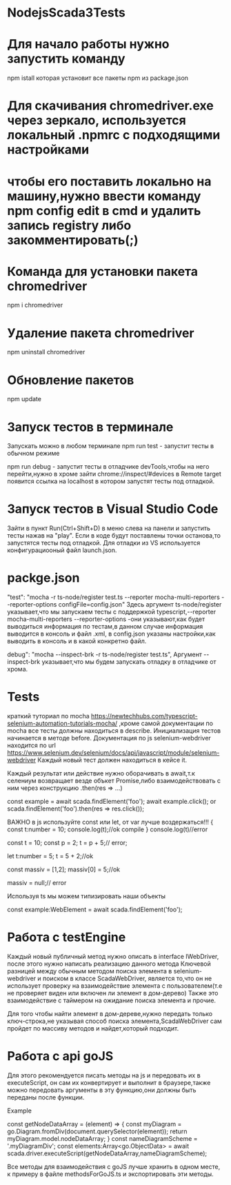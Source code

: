 # NodejsScada3Tests

# Для начало работы нужно запустить команду
npm istall
которая установит все пакеты npm из package.json

# Для скачивания chromedriver.exe через зеркало, используется локальный .npmrc с подходящими настройками
# чтобы его поставить локально на машину,нужно ввести команду npm config edit в cmd и удалить запись registry либо закомментировать(;)
# Команда для установки пакета chromedriver
npm i chromedriver

# Удаление пакета chromedriver
npm uninstall chromedriver

# Обновление пакетов
npm update

# Запуск тестов в терминале
Запускать можно в любом терминале
npm run test - запустит тесты в обычном режиме

npm run debug - запустит тесты в отладчике devTools,чтобы на него перейти,нужно в хроме зайти chrome://inspect/#devices
в Remote target появится ссылка на localhost в котором запустят тесты под отладкой.

# Запуск тестов в Visual Studio Code
Зайти в пункт Run(Ctrl+Shift+D) в меню слева на панели и запустить тесты нажав  на "play".
Если в коде будут поставлены точки останова,то запустятся тесты под отладкой.
Для отладки из VS используется конфигурациооный файл launch.json.

# packge.json
  "test": "mocha -r ts-node/register test.ts --reporter mocha-multi-reporters --reporter-options configFile=config.json"
Здесь аргумент ts-node/register указывает,что мы запускаем тесты с поддержкой typescript,--reporter mocha-multi-reporters --reporter-options -они указывают,как будет выводиться информация по тестам,в данном случае информация выводится в консоль и файл .xml,
в config.json указаны настройки,как выводить в консоль и в какой конкретно файл.

  debug": "mocha --inspect-brk -r ts-node/register test.ts",
Аргумент --inspect-brk указывает,что мы будем запускать отладку в отладчике от хрома.

# Tests
краткий туториал по mocha https://newtechhubs.com/typescript-selenium-automation-tutorials-mocha/ ,кроме самой документации по mocha
все тесты должны находиться в describe.
Инициализация тестов начинается в методе before.
Документация по js selenium-webdriver находится по url https://www.selenium.dev/selenium/docs/api/javascript/module/selenium-webdriver
Каждый новый тест должен находиться в кейсе it.

Каждый результат или действие нужно оборачивать в await,т.к селениум возвращает везде объкет Promise,либо взаимодействовать с ним через конструкцию .then(res => ...)

const example = await scada.findElement('foo');
await example.click();
or
scada.findElement('foo').then(res => res.click());

ВАЖНО в js используйте const или let, от var лучше воздержаться!!!
{
  const t:number = 10;
  console.log(t);//ok compile
}
console.log(t)//error

const t = 10;
const p = 2;
t = p + 5;// error;

let t:number = 5;
t = 5 + 2;//ok

const massiv = [1,2];
massiv[0] = 5;//ok

massiv = null;// error

Используя ts мы можем типизировать наши объекты

const example:WebElement = await scada.findElement('foo');

# Работа с testEngine
Каждый новый публичный метод нужно описать в interface IWebDriver, после этого нужно написать реализацию данного метода 
Ключевой разницей между обычным методом поиска элемента в selenium-webdriver и поиском в классе ScadaWebDriver, является то,что он не использует проверку на взаимодействие элемента с пользователем(т.е не проверяет виден или включен ли элемент в дом-дерево)
Также это взаимодействие с таймером на ожидание поиска элемента и прочие.

Для того чтобы найти элемент в дом-дереве,нужно передать только ключ-строка,не указывая способ поиска элемента,ScadaWebDriver сам пройдет по массиву методов и найдет,который подходит.

# Работа с api goJS
Для этого рекомендуется писать методы на js и передовать их в executeScript, он сам их конвертирует и выполнит в браузере,также можно передовать аргументы в эту функцию,они должны быть переданы после функции.

Example

const getNodeDataArray = (element) => {
  const myDiagram = go.Diagram.fromDiv(document.querySelector(element));
  return myDiagram.model.nodeDataArray;
}
const nameDiagramScheme = '.myDiagramDiv';
const elements:Array<go.ObjectData> = await scada.driver.executeScript(getNodeDataArray,nameDiagramScheme);

Все методы для взаимодействия с goJS лучше хранить в одном месте, к примеру в файле methodsForGoJS.ts и экспортировать эти методы.
